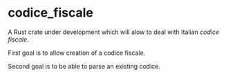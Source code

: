 # codice_fiscale

A Rust crate under development which will alow to deal with Italian *codice fiscale*.

First goal is to allow creation of a codice fiscale.

Second goal is to be able to parse an existing codice.
